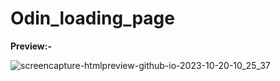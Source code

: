 # Odin_loading_page

**Preview:-**



![screencapture-htmlpreview-github-io-2023-10-20-10_25_37](https://github.com/Deepanshu-64bit/odin_loading_page/assets/121300594/6d11b27d-ed3b-47a4-a21c-da8389192504)
